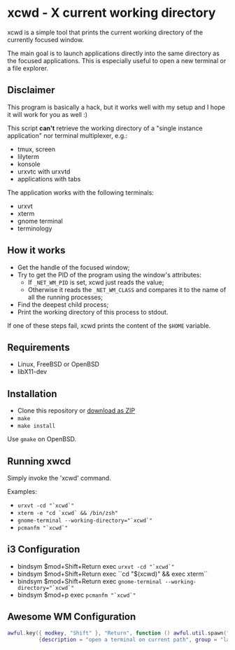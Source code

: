 xcwd - X current working directory
==================================
xcwd is a simple tool that prints the current working directory of the
currently focused window.

The main goal is to launch applications directly into the same directory as the
focused applications. This is especially useful to open a new terminal or a
file explorer.

Disclaimer
----------
This program is basically a hack, but it works well with my setup and I hope
it will work for you as well :)

This script **can't** retrieve the working directory of a "single instance
application" nor terminal multiplexer, e.g.:
  - tmux, screen
  - lilyterm
  - konsole
  - urxvtc with urxvtd
  - applications with tabs

The application works with the following terminals:
  - urxvt
  - xterm
  - gnome terminal
  - terminology

How it works
------------
  - Get the handle of the focused window;
  - Try to get the PID of the program using the window's attributes:
     - If `_NET_WM_PID` is set, xcwd just reads the value;
     - Otherwise it reads the `_NET_WM_CLASS` and compares it to the name of
       all the running processes;
  - Find the deepest child process;
  - Print the working directory of this process to stdout.

If one of these steps fail, xcwd prints the content of the `$HOME` variable.

Requirements
------------
  - Linux, FreeBSD or OpenBSD
  - libX11-dev

Installation
------------
* Clone this repository or [download as ZIP](https://github.com/schischi/xcwd/archive/master.zip)
* `make`
* `make install`

Use `gmake` on OpenBSD.

Running xwcd
------------
Simply invoke the 'xcwd' command.

Examples:
* ``urxvt -cd "`xcwd`" ``
* ``xterm -e "cd `xcwd` && /bin/zsh"``
* ``gnome-terminal --working-directory="`xcwd`"``
* ``pcmanfm "`xcwd`" ``

i3 Configuration
----------------
* bindsym $mod+Shift+Return exec ``urxvt -cd "`xcwd`" ``
* bindsym $mod+Shift+Return exec ``cd "$(xcwd)" && exec xterm``
* bindsym $mod+Shift+Return exec ``gnome-terminal --working-directory="`xcwd`"``
* bindsym $mod+p            exec ``pcmanfm "`xcwd`"``


Awesome WM Configuration
------------------------
```lua
awful.key({ modkey, "Shift" }, "Return", function () awful.util.spawn("sh -c 'termite -d \"$(xcwd)\"'") end,
          {description = "open a terminal on current path", group = "launcher"}),
```
